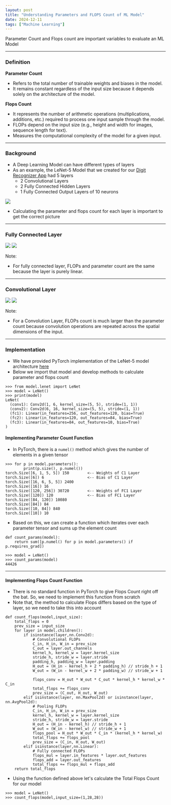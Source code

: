 ```yaml
---
layout: post
title: "Understanding Parameters and FLOPS Count of ML Model"
date: 2024-12-11
tags: ["Machine Learning"]
---
```


Parameter Count and Flops count are important variables to evaluate an ML Model

---

### Definition

**Parameter Count**
- Refers to the total number of trainable weights and biases in the model.
- It remains constant regardless of the input size because it depends solely on the architecture of the model.

**Flops Count**
- It represents the number of arithmetic operations (multiplications, additions, etc.) required to process one input sample through the model.
- FLOPs depend on the input size (e.g., height and width for images, sequence length for text).
- Measures the computational complexity of the model for a given input.

---

### Background

- A Deep Learning Model can have different types of layers 
- As an example, the LeNet-5 Model that we created for our [Digit Recognizer App](https://gouherdanish.github.io/2024/12/09/digit-recognition.html) had 5 layers
    - 2 Convolutional Layers
    - 2 Fully Connected Hidden Layers
    - 1 Fully Connected Output Layers of 10 neurons

<img src="{{site.url}}/images/mnist/lenet.png">

- Calculating the parameter and flops count for each layer is important to get the correct picture

---

### Fully Connected Layer

<img src="{{site.url}}/images/mnist/fc_params.png">


<img src="{{site.url}}/images/mnist/fc_flops.png">

Note:
- For fully connected layer, FLOPs and parameter count are the same because the layer is purely linear.

---

### Convolutional Layer

<img src="{{site.url}}/images/mnist/conv_params.png">


<img src="{{site.url}}/images/mnist/conv_flops.png">

Note:
- For a Convolution Layer, FLOPs count is much larger than the parameter count because convolution operations are repeated across the spatial dimensions of the input.

---

### Implementation

- We have provided PyTorch implementation of the LeNet-5 model architecture [here](https://github.com/gouherdanish/mnist_classification/blob/main/model/lenet.py)
- Below we import that model and develop methods to calculate parameter and flops count

```
>>> from model.lenet import LeNet
>>> model = LeNet()
>>> print(model)
LeNet(
  (conv1): Conv2d(1, 6, kernel_size=(5, 5), stride=(1, 1))
  (conv2): Conv2d(6, 16, kernel_size=(5, 5), stride=(1, 1))
  (fc1): Linear(in_features=256, out_features=120, bias=True)
  (fc2): Linear(in_features=120, out_features=84, bias=True)
  (fc3): Linear(in_features=84, out_features=10, bias=True)
)
```

#### Implementing Parameter Count Function
- In PyTorch, there is a `numel()` method which gives the number of elements in a given tensor

```
>>> for p in model.parameters():
        print(p.size(), p.numel())
torch.Size([6, 1, 5, 5]) 150        <-- Weights of C1 Layer
torch.Size([6]) 6                   <-- Bias of C1 Layer
torch.Size([16, 6, 5, 5]) 2400
torch.Size([16]) 16
torch.Size([120, 256]) 30720        <-- Weights of FC1 Layer
torch.Size([120]) 120               <-- Bias of FC1 Layer
torch.Size([84, 120]) 10080
torch.Size([84]) 84
torch.Size([10, 84]) 840
torch.Size([10]) 10
```

- Based on this, we can create a function which iterates over each parameter tensor and sums up the element count

```
def count_params(model):
    return sum([p.numel() for p in model.parameters() if p.requires_grad])

>>> model = LeNet()
>>> count_params(model)
44426
```

---

#### Implementing Flops Count Function

- There is no standard function in PyTorch to give Flops Count right off the bat. So, we need to implement this function from scratch
- Note that, the method to calculate Flops differs based on the type of layer, so we need to take this into account

```
def count_flops(model,input_size):
    total_flops = 0
    prev_size = input_size
    for layer in model.children():
        if isinstance(layer,nn.Conv2d):
            # Convolutional FLOPs
            C_in, H_in, W_in = prev_size
            C_out = layer.out_channels
            kernel_h, kernel_w = layer.kernel_size
            stride_h, stride_w = layer.stride
            padding_h, padding_w = layer.padding
            H_out = (H_in - kernel_h + 2 * padding_h) // stride_h + 1
            W_out = (W_in - kernel_w + 2 * padding_w) // stride_w + 1
            
            flops_conv = H_out * W_out * C_out * kernel_h * kernel_w * C_in
            total_flops += flops_conv
            prev_size = (C_out, H_out, W_out)
        elif isinstance(layer, nn.MaxPool2d) or isinstance(layer, nn.AvgPool2d):
            # Pooling FLOPs
            C_in, H_in, W_in = prev_size
            kernel_h, kernel_w = layer.kernel_size
            stride_h, stride_w = layer.stride
            H_out = (H_in - kernel_h) // stride_h + 1
            W_out = (W_in - kernel_w) // stride_w + 1
            flops_pool = H_out * W_out * C_in * (kernel_h * kernel_w)
            total_flops += flops_pool
            prev_size = (C_in, H_out, W_out)
        elif isinstance(layer,nn.Linear):
            # Fully connected FLOPs
            flops_mul = layer.in_features * layer.out_features
            flops_add = layer.out_features
            total_flops += flops_mul + flops_add
    return total_flops
```

- Using the function defined above let's calculate the Total Flops Count for our model

```
>>> model = LeNet()
>>> count_flops(model,input_size=(1,28,28))

```